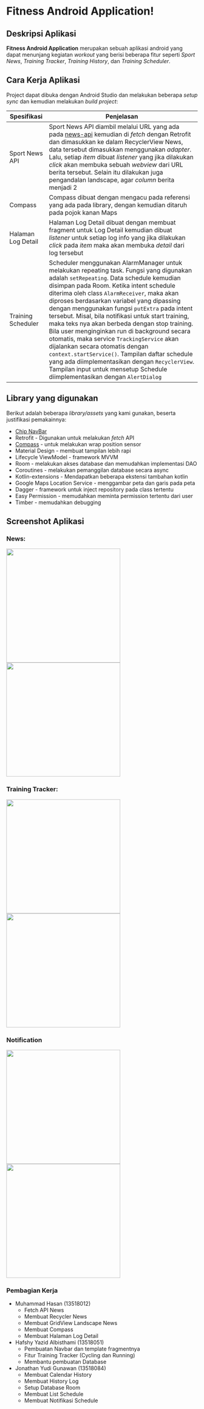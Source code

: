 # Fitness Android Application!

## Deskripsi Aplikasi

<!-- Buat Gambar Title -->

**Fitness Android Application** merupakan sebuah aplikasi android yang dapat menunjang kegiatan _workout_ yang berisi beberapa fitur seperti *Sport News*, *Training Tracker*, *Training History*, dan *Training Scheduler*.


## Cara Kerja Aplikasi

Project dapat dibuka dengan Android Studio dan melakukan beberapa *setup sync* dan kemudian melakukan *build project*:

| Spesifikasi | Penjelasan |
| --- | --- |
| Sport News API | Sport News API diambil melalui URL yang ada pada [news-api](https://newsapi.org/s/indonesia-sports-news-api) kemudian di *fetch* dengan Retrofit dan dimasukkan ke dalam RecyclerView News, data tersebut dimasukkan menggunakan *adapter*. Lalu, setiap *item* dibuat *listener* yang jika dilakukan *click* akan membuka sebuah *webview* dari URL berita tersebut. Selain itu dilakukan juga pengandalan landscape, agar *column* berita menjadi 2|
| Compass | Compass dibuat dengan mengacu pada referensi yang ada pada library, dengan kemudian ditaruh pada pojok kanan Maps |
| Halaman Log Detail | Halaman Log Detail dibuat dengan membuat fragment untuk Log Detail kemudian dibuat *listener* untuk setiap log info yang jika dilakukan *click* pada *item* maka akan membuka *detail* dari log tersebut |
| Training Scheduler | Scheduler menggunakan AlarmManager untuk melakukan repeating task. Fungsi yang digunakan adalah `setRepeating`. Data schedule kemudian disimpan pada Room. Ketika intent schedule diterima oleh class `AlarmReceiver`, maka akan diproses berdasarkan variabel yang dipassing dengan menggunakan fungsi `putExtra` pada intent tersebut. Misal, bila notifikasi untuk start training, maka teks nya akan berbeda dengan stop training. Bila user menginginkan run di background secara otomatis, maka service `TrackingService` akan dijalankan secara otomatis dengan `context.startService()`. Tampilan daftar schedule yang ada diimplementasikan dengan `RecyclerView`. Tampilan input untuk mensetup Schedule diimplementasikan dengan `AlertDialog` |



## Library yang digunakan

Berikut adalah beberapa *library/assets* yang kami gunakan, beserta justifikasi pemakainnya:

- [Chip NavBar](https://github.com/ismaeldivita/chip-navigation-bar)
- Retrofit - Digunakan untuk melakukan *fetch* API
- [Compass](https://github.com/iutinvg/compass) - untuk melakukan wrap position sensor
- Material Design - membuat tampilan lebih rapi
- Lifecycle ViewModel - framework MVVM
- Room - melakukan akses database dan memudahkan implementasi DAO
- Coroutines - melakukan pemanggilan database secara async
- Kotlin-extensions - Mendapatkan beberapa ekstensi tambahan kotlin
- Google Maps Location Service - menggambar peta dan garis pada peta
- Dagger - framework untuk inject repository pada class tertentu
- Easy Permission - memudahkan meminta permission tertentu dari user
- Timber - memudahkan debugging


## Screenshot Aplikasi

### News:
<img src="screenshots/NewsList.jpg" width="300">
<img src="screenshots/NewsWebView.jpg" width="300">

### Training Tracker:
<img src="screenshots/TrainingTracker.jpg"  width="300">
<img src="screenshots/Cycling.jpg" width="300" />

### Notification
<img src="screenshots/NotifBackground.jpg" width="300" />
<img src="screenshots/NotifSchedule.jpg" width="300" />

### Pembagian Kerja

- Muhammad Hasan (13518012)
    - Fetch API News
    - Membuat Recycler News
    - Membuat GridView Landscape News
    - Membuat Compass
    - Membuat Halaman Log Detail
- Hafshy Yazid Albisthami (13518051)
    - Pembuatan Navbar dan template fragmentnya
    - Fitur Training Tracker (Cycling dan Running)
    - Membantu pembuatan Database
- Jonathan Yudi Gunawan (13518084)
    - Membuat Calendar History
    - Membuat History Log
    - Setup Database Room
    - Membuat List Schedule
    - Membuat Notifikasi Schedule

